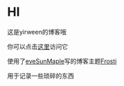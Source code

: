 # HI

这是yirween的博客哦

你可以点击[这里](https://yirween.netlify.app/)访问它

使用了[eveSunMaple](https://www.saroprock.com/)写的博客主题[Frosti](https://github.com/EveSunMaple/Frosti)

用于记录一些琐碎的东西